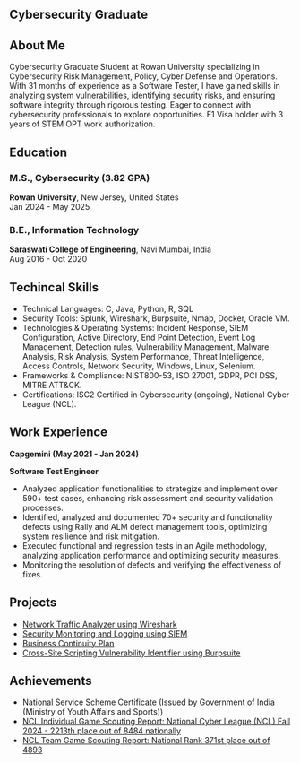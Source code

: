 ## Cybersecurity Graduate

## About Me
Cybersecurity Graduate Student at Rowan University specializing in Cybersecurity Risk Management, Policy, Cyber Defense and Operations. With 31 months of experience as a Software Tester, I have gained skills in analyzing system vulnerabilities, identifying security risks, and ensuring software integrity through rigorous testing. Eager to connect with cybersecurity professionals to explore opportunities. F1 Visa holder with 3 years of STEM OPT work authorization.

## Education
### M.S., Cybersecurity (3.82 GPA)
**Rowan University**, New Jersey, United States  
Jan 2024 - May 2025

### B.E., Information Technology
**Saraswati College of Engineering**, Navi Mumbai, India  
Aug 2016 - Oct 2020

## Techincal Skills
- Technical Languages: C, Java, Python, R, SQL 
- Security Tools: Splunk, Wireshark, Burpsuite, Nmap, Docker, Oracle VM.
- Technologies & Operating Systems: Incident Response, SIEM Configuration, Active Directory, End Point Detection, Event Log Management, Detection rules, Vulnerability 
  Management, Malware Analysis, Risk Analysis, System Performance, Threat Intelligence, Access Controls, Network Security, Windows, Linux, Selenium.
- Frameworks & Compliance: NIST800-53, ISO 27001, GDPR, PCI DSS, MITRE ATT&CK.
- Certifications: ISC2 Certified in Cybersecurity (ongoing), National Cyber League (NCL).

## Work Experience
**Capgemini (May 2021 - Jan 2024)**

**Software Test Engineer**

- Analyzed application functionalities to strategize and implement over 590+ test cases, enhancing risk assessment and security validation processes.
- Identified, analyzed and documented 70+ security and functionality defects using Rally and ALM defect management tools, optimizing system resilience and risk 
  mitigation.
- Executed functional and regression tests in an Agile methodology, analyzing application performance and optimizing security measures.
- Monitoring the resolution of defects and verifying the effectiveness of fixes.


## Projects
- [Network Traffic Analyzer using Wireshark](https://dasalvi36.github.io/Wireshark/)
- [Security Monitoring and Logging using SIEM](https://dasalvi36.github.io/SIEM-Security-Information-and-Event-Management/)
- [Business Continuity Plan](https://github.com/Dasalvi36/Business-Continuity-Plan/raw/main/Business%20Continuity%20Plan.docx)
- [Cross-Site Scripting Vulnerability Identifier using Burpsuite](https://dasalvi36.github.io/Cross-Site-Scripting-Vulnerability-Identifier-using-Burpsuite/)

## Achievements
- National Service Scheme Certificate (Issued by Government of India (Ministry of Youth Affairs and Sports))
- [NCL Individual Game Scouting Report: National Cyber League (NCL) Fall 2024 - 2213th place out of 8484 nationally](https://github.com/Dasalvi36/National-Cyber-League-Report/blob/main/Dhanashree%20Salvi%20-%20Cyber%20Skyline%20Report.pdf)
- [NCL Team Game Scouting Report: National Rank 371st place out of 4893](https://github.com/Dasalvi36/National-Cyber-League-Report/blob/main/TeamGame_Report_Dhanashree%20Salvi%20-%20Cyber%20Skyline%20Report.pdf)
